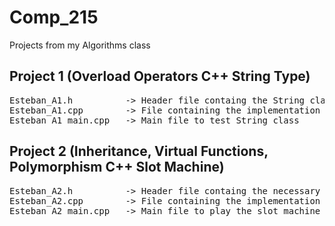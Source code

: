 # Comp_215

Projects from my Algorithms class


## Project 1 (Overload Operators C++ String Type)

<pre>
Esteban_A1.h          -> Header file containg the String class and methods declaration
Esteban_A1.cpp        -> File containing the implementation of the String class and methods 
Esteban_A1_main.cpp   -> Main file to test String class
</pre>


## Project 2 (Inheritance, Virtual Functions, Polymorphism C++ Slot Machine)

<pre>
Esteban_A2.h          -> Header file containg the necessary classes and methods declarations to implement the slot machine.
Esteban_A2.cpp        -> File containing the implementation of the necessary classes and methods 
Esteban_A2_main.cpp   -> Main file to play the slot machine
</pre>
